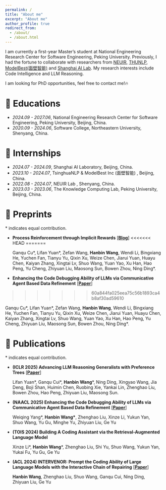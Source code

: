 ```yaml
---
permalink: /
title: "About me"
excerpt: "About me"
author_profile: true
redirect_from: 
  - /about/
  - /about.html
---
```


I am currently a first-year Master’s student at National Engineering Research Center for Software Engineering, Peking University. Previously, I had the fortune to collaborate with researchers from [NEUIR](https://neuir.github.io/), [THUNLP](https://nlp.csai.tsinghua.edu.cn/), [ModelBest(面壁智能)](https://modelbest.cn/) and [Shanghai AI Lab](https://www.shlab.org.cn/). My research interests include Code Intelligence and LLM Reasoning.

I am looking for PhD opportunities, feel free to contact me!🔥



# 📖 Educations

- *2024.09 - 2027.06*, National Engineering Research Center for Software Engineering, Peking University, Beijing, China.
- *2020.09 - 2024.06*, Software College, Northeastern University, Shenyang, China.

# 💼 Internships

- *2024.07 - 2024.09*, Shanghai AI Laboratory, Beijing, China.
- *2023.10 - 2024.07*, TsinghuaNLP & ModelBest Inc (面壁智能) , Beijing, China.
- *2022.08 - 2024.07*, NEUIR Lab , Shenyang, China.
- *2023.03 - 2023.06*, The Knowledge Computing Lab, Peking University, Beijing, China.

# 📝 Preprints

\* indicates equal contribution.

- **Process Reinforcement through Implicit Rewards** [[**Blog**](https://curvy-check-498.notion.site/Process-Reinforcement-through-Implicit-Rewards-15f4fcb9c42180f1b498cc9b2eaf896f)]
<<<<<<< HEAD
=======

  Ganqu Cu\*, Lifan Yuan\*, Zefan Wang, **Hanbin Wang**, Wendi Li, Bingxiang He, Yuchen Fan, Tianyu Yu, Qixin Xu, Weize Chen, Jiarui Yuan, Huayu Chen, Kaiyan Zhang, Xingtai Lv, Shuo Wang, Yuan Yao, Xu Han, Hao Peng, Yu Cheng, Zhiyuan Liu, Maosong Sun, Bowen Zhou, Ning Ding\*.

- **Enhancing the Code Debugging Ability of LLMs via Communicative Agent Based Data Refinement** [[**Paper**](https://www.arxiv.org/abs/2408.05006)] 
>>>>>>> 60a844fa025eea75c56b1893ca4b8af30ad59610

  Ganqu Cu\*, Lifan Yuan\*, Zefan Wang, **Hanbin Wang**, Wendi Li, Bingxiang He, Yuchen Fan, Tianyu Yu, Qixin Xu, Weize Chen, Jiarui Yuan, Huayu Chen, Kaiyan Zhang, Xingtai Lv, Shuo Wang, Yuan Yao, Xu Han, Hao Peng, Yu Cheng, Zhiyuan Liu, Maosong Sun, Bowen Zhou, Ning Ding\*.

# 📝 Publications

\* indicates equal contribution.

- **(ICLR 2025) Advancing LLM Reasoning Generalists with Preference Trees** [[**Paper**](https://arxiv.org/abs/2404.02078)]

  Lifan Yuan\*, Ganqu Cui\*, **Hanbin Wang**\*, Ning Ding, Xingyao Wang, Jia Deng, Boji Shan, Huimin Chen, Ruobing Xie, Yankai Lin, Zhenghao Liu, Bowen Zhou, Hao Peng, Zhiyuan Liu, Maosong Sun.

- **(NAACL 2025) Enhancing the Code Debugging Ability of LLMs via Communicative Agent Based Data Refinement** [[**Paper**](https://www.arxiv.org/abs/2408.05006)] 

  Weiqing Yang\*, **Hanbin Wang\***, Zhenghao Liu, Xinze Li, Yukun Yan, Shuo Wang, Yu Gu, Minghe Yu, Zhiyuan Liu, Ge Yu

- **(TOIS 2024) Building A Coding Assistant via the Retrieval-Augmented Language Model**

  Xinze Li\*, **Hanbin Wang**\*, Zhenghao Liu, Shi Yu, Shuo Wang, Yukun Yan, Yukai Fu, Yu Gu, Ge Yu

- **(ACL 2024) INTERVENOR: Prompt the Coding Ability of Large Language Models with the Interactive Chain of Repairing** [[**Paper**](https://arxiv.org/abs/2311.09868)] 

  **Hanbin Wang**, Zhenghao Liu, Shuo Wang, Ganqu Cui, Ning Ding, Zhiyuan Liu, Ge Yu

